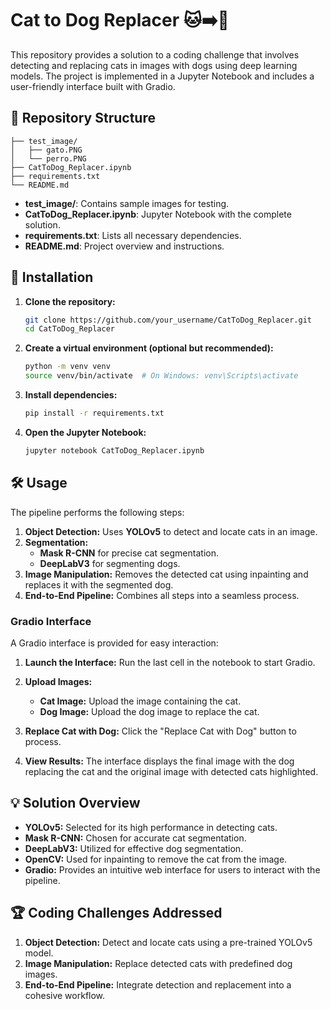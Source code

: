 # Cat to Dog Replacer 🐱➡️🐶

This repository provides a solution to a coding challenge that involves detecting and replacing cats in images with dogs using deep learning models. The project is implemented in a Jupyter Notebook and includes a user-friendly interface built with Gradio.

## 📁 Repository Structure

```
├── test_image/
│   ├── gato.PNG
│   └── perro.PNG
├── CatToDog_Replacer.ipynb
├── requirements.txt
└── README.md
```

- **test_image/**: Contains sample images for testing.
- **CatToDog_Replacer.ipynb**: Jupyter Notebook with the complete solution.
- **requirements.txt**: Lists all necessary dependencies.
- **README.md**: Project overview and instructions.

## 🚀 Installation

1. **Clone the repository:**
   ```bash
   git clone https://github.com/your_username/CatToDog_Replacer.git
   cd CatToDog_Replacer
   ```

2. **Create a virtual environment (optional but recommended):**
   ```bash
   python -m venv venv
   source venv/bin/activate  # On Windows: venv\Scripts\activate
   ```

3. **Install dependencies:**
   ```bash
   pip install -r requirements.txt
   ```

4. **Open the Jupyter Notebook:**
   ```bash
   jupyter notebook CatToDog_Replacer.ipynb
   ```

## 🛠️ Usage

The pipeline performs the following steps:

1. **Object Detection:** Uses **YOLOv5** to detect and locate cats in an image.
2. **Segmentation:**
   - **Mask R-CNN** for precise cat segmentation.
   - **DeepLabV3** for segmenting dogs.
3. **Image Manipulation:** Removes the detected cat using inpainting and replaces it with the segmented dog.
4. **End-to-End Pipeline:** Combines all steps into a seamless process.

### Gradio Interface

A Gradio interface is provided for easy interaction:

1. **Launch the Interface:**
   Run the last cell in the notebook to start Gradio.

2. **Upload Images:**
   - **Cat Image:** Upload the image containing the cat.
   - **Dog Image:** Upload the dog image to replace the cat.

3. **Replace Cat with Dog:**
   Click the "Replace Cat with Dog" button to process.

4. **View Results:**
   The interface displays the final image with the dog replacing the cat and the original image with detected cats highlighted.

## 💡 Solution Overview

- **YOLOv5:** Selected for its high performance in detecting cats.
- **Mask R-CNN:** Chosen for accurate cat segmentation.
- **DeepLabV3:** Utilized for effective dog segmentation.
- **OpenCV:** Used for inpainting to remove the cat from the image.
- **Gradio:** Provides an intuitive web interface for users to interact with the pipeline.

## 🏆 Coding Challenges Addressed

1. **Object Detection:** Detect and locate cats using a pre-trained YOLOv5 model.
2. **Image Manipulation:** Replace detected cats with predefined dog images.
3. **End-to-End Pipeline:** Integrate detection and replacement into a cohesive workflow.
